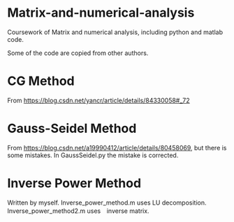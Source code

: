 # Matrix-and-numerical-analysis
Coursework of Matrix and numerical analysis, including python and matlab code.

Some of the code are copied from other authors.

# CG Method
From https://blog.csdn.net/yancr/article/details/84330058#_72

# Gauss-Seidel Method
From https://blog.csdn.net/a19990412/article/details/80458069, but there is some mistakes.  In GaussSeidel.py the mistake is corrected.

# Inverse Power Method
Written by myself.  Inverse_power_method.m uses LU decomposition.  Inverse_power_method2.m uses　inverse matrix.

